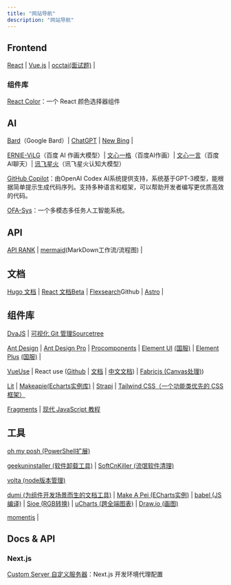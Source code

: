 ```yaml
---
title: "网站导航"
description: "网站导航"
---
```


## Frontend

[React](https://react.dev/) | [Vue.js](https://vuejs.org/) | [occtai(面试题)](https://blog.occtai.com/2022/06/12/%E9%9D%A2%E8%AF%95%E9%A2%98/) | 



### 组件库

[React Color](https://casesandberg.github.io/react-color/#api-individual)：一个 React 颜色选择器组件



## AI

[Bard](https://bard.google.com/)（Google Bard）| [ChatGPT](https://chat.openai.com/chat) | [New Bing](https://www.bing.com/search?q=Bing+AI&showconv=1&showconv=1) | 

[ERNIE-ViLG](https://wenxin.baidu.com/ernie-vilg)（百度 AI 作画大模型）| [文心一格](https://yige.baidu.com/creation)（百度AI作画）| [文心一言](https://yiyan.baidu.com/)（百度AI聊天）| [讯飞星火](https://xinghuo.xfyun.cn/desk)（讯飞星火认知大模型）

[GitHub Copilot](https://github.com/features/copilot)：由OpenAI Codex AI系统提供支持，系统基于GPT-3模型，能根据简单提示生成代码序列。支持多种语言和框架，可以帮助开发者编写更优质高效的代码。

[OFA-Sys](https://huggingface.co/OFA-Sys)：一个多模态多任务人工智能系统。



## API

[API RANK](https://apirank.dev/) | [mermaid](https://mermaid.js.org/intro/)(MarkDown工作流/流程图) | 



## 文档

[Hugo 文档](https://gohugo.io/documentation/) | [React 文档Beta](https://beta.reactjs.org/learn) | [Flexsearch](https://github.com/nextapps-de/flexsearch)Github | [Astro](https://astro.build/) |



## 组件库

[DvaJS](https://dvajs.com/) | [可视化 Git 管理Sourcetree](https://www.sourcetreeapp.com/)

[Ant Design](https://ant.design/) | [Ant Design Pro](https://pro.ant.design/) | [Procomponents](https://procomponents.ant.design/) | [Element UI](https://element.eleme.io/) [(国服)](https://element.eleme.cn/) | [Element Plus](https://element-plus.org/) [(国服)](https://element-plus.gitee.io/) |

[VueUse](https://vueuse.org/) | React use ([Github](https://github.com/streamich/react-use) | [文档](https://streamich.github.io/react-use/) | [中文文档](http://blog.zenghongtu.com/react-use-chinese)) | [Fabricjs (Canvas处理)](http://fabricjs.com/))

[Lit](https://lit.dev/docs/) | [Makeapie(Echarts实例库)](https://www.makeapie.com/explore.html) | [Strapi](https://strapi.io/) | [Tailwind CSS（一个功能类优先的 CSS 框架）](https://www.tailwindcss.cn/)

[Fragments](https://zh-hans.reactjs.org/docs/fragments.html) | [现代 JavaScript 教程](https://zh.javascript.info/)



## 工具

[oh my posh (PowerShell扩展)](https://ohmyposh.dev/)

[geekuninstaller (软件卸载工具)](https://crystalidea.com/uninstall-tool) | [SoftCnKiller (流氓软件清理)](https://free.lanzoux.com/b0cpu1guf)

[volta (node版本管理)](https://volta.sh/)

[dumi (为组件开发场景而生的文档工具)](https://d.umijs.org) | [Make A Pei (ECharts实例)](https://www.makeapie.com) | [babel (JS编译)](https://babel.dev) | [Sioe (RGB转换)](https://www.sioe.cn/yingyong/yanse-rgb-16/) | [uCharts (跨全端图表)](http://ucharts.cn) | [Draw.io (画图)](https://draw.io)

 [momentjs](http://momentjs.cn/docs/#/displaying/format/) |



## Docs & API

### Next.js

[Custom Server 自定义服务器](https://nextjs.org/docs/advanced-features/custom-server)：Next.js 开发环境代理配置